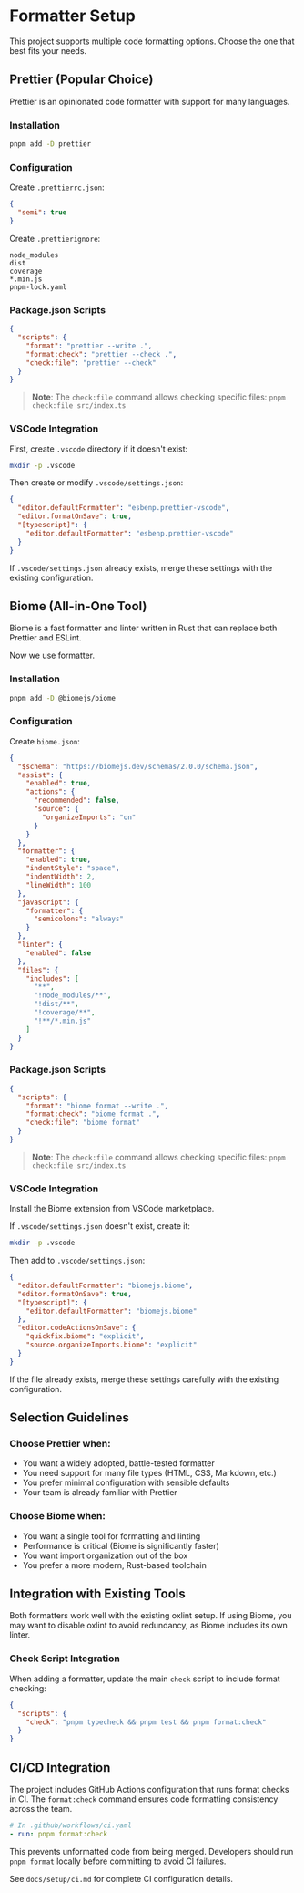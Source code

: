# Formatter Setup

This project supports multiple code formatting options. Choose the one that best fits your needs.

## Prettier (Popular Choice)

Prettier is an opinionated code formatter with support for many languages.

### Installation

```bash
pnpm add -D prettier
```

### Configuration

Create `.prettierrc.json`:

```json
{
  "semi": true
}
```

Create `.prettierignore`:

```
node_modules
dist
coverage
*.min.js
pnpm-lock.yaml
```

### Package.json Scripts

```json
{
  "scripts": {
    "format": "prettier --write .",
    "format:check": "prettier --check .",
    "check:file": "prettier --check"
  }
}
```

> **Note**: The `check:file` command allows checking specific files: `pnpm check:file src/index.ts`

### VSCode Integration

First, create `.vscode` directory if it doesn't exist:

```bash
mkdir -p .vscode
```

Then create or modify `.vscode/settings.json`:

```json
{
  "editor.defaultFormatter": "esbenp.prettier-vscode",
  "editor.formatOnSave": true,
  "[typescript]": {
    "editor.defaultFormatter": "esbenp.prettier-vscode"
  }
}
```

If `.vscode/settings.json` already exists, merge these settings with the existing configuration.

## Biome (All-in-One Tool)

Biome is a fast formatter and linter written in Rust that can replace both Prettier and ESLint.

Now we use formatter.

### Installation

```bash
pnpm add -D @biomejs/biome
```

### Configuration

Create `biome.json`:

```json
{
  "$schema": "https://biomejs.dev/schemas/2.0.0/schema.json",
  "assist": {
    "enabled": true,
    "actions": {
      "recommended": false,
      "source": {
        "organizeImports": "on"
      }
    }
  },
  "formatter": {
    "enabled": true,
    "indentStyle": "space",
    "indentWidth": 2,
    "lineWidth": 100
  },
  "javascript": {
    "formatter": {
      "semicolons": "always"
    }
  },
  "linter": {
    "enabled": false
  },
  "files": {
    "includes": [
      "**",
      "!node_modules/**",
      "!dist/**",
      "!coverage/**",
      "!**/*.min.js"
    ]
  }
}
```

### Package.json Scripts

```json
{
  "scripts": {
    "format": "biome format --write .",
    "format:check": "biome format .",
    "check:file": "biome format"
  }
}
```

> **Note**: The `check:file` command allows checking specific files: `pnpm check:file src/index.ts`

### VSCode Integration

Install the Biome extension from VSCode marketplace.

If `.vscode/settings.json` doesn't exist, create it:

```bash
mkdir -p .vscode
```

Then add to `.vscode/settings.json`:

```json
{
  "editor.defaultFormatter": "biomejs.biome",
  "editor.formatOnSave": true,
  "[typescript]": {
    "editor.defaultFormatter": "biomejs.biome"
  },
  "editor.codeActionsOnSave": {
    "quickfix.biome": "explicit",
    "source.organizeImports.biome": "explicit"
  }
}
```

If the file already exists, merge these settings carefully with the existing configuration.

## Selection Guidelines

### Choose Prettier when:

- You want a widely adopted, battle-tested formatter
- You need support for many file types (HTML, CSS, Markdown, etc.)
- You prefer minimal configuration with sensible defaults
- Your team is already familiar with Prettier

### Choose Biome when:

- You want a single tool for formatting and linting
- Performance is critical (Biome is significantly faster)
- You want import organization out of the box
- You prefer a more modern, Rust-based toolchain

## Integration with Existing Tools

Both formatters work well with the existing oxlint setup. If using Biome, you may want to disable oxlint to avoid redundancy, as Biome includes its own linter.

### Check Script Integration

When adding a formatter, update the main `check` script to include format checking:

```json
{
  "scripts": {
    "check": "pnpm typecheck && pnpm test && pnpm format:check"
  }
}
```

## CI/CD Integration

The project includes GitHub Actions configuration that runs format checks in CI. The `format:check` command ensures code formatting consistency across the team.

```yaml
# In .github/workflows/ci.yaml
- run: pnpm format:check
```

This prevents unformatted code from being merged. Developers should run `pnpm format` locally before committing to avoid CI failures.

See `docs/setup/ci.md` for complete CI configuration details.
